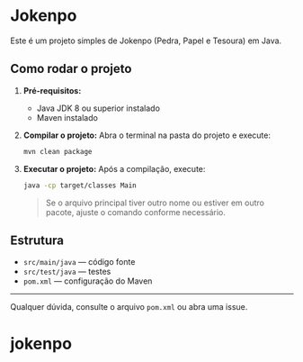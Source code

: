 # Jokenpo

Este é um projeto simples de Jokenpo (Pedra, Papel e Tesoura) em Java.

## Como rodar o projeto

1. **Pré-requisitos:**
	- Java JDK 8 ou superior instalado
	- Maven instalado

2. **Compilar o projeto:**
	Abra o terminal na pasta do projeto e execute:
	```sh
	mvn clean package
	```

3. **Executar o projeto:**
	Após a compilação, execute:
	```sh
	java -cp target/classes Main
	```
	> Se o arquivo principal tiver outro nome ou estiver em outro pacote, ajuste o comando conforme necessário.

## Estrutura
- `src/main/java` — código fonte
- `src/test/java` — testes
- `pom.xml` — configuração do Maven

---

Qualquer dúvida, consulte o arquivo `pom.xml` ou abra uma issue.
# jokenpo